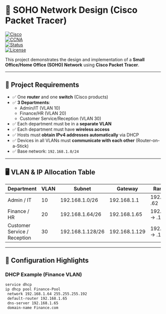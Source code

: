 # 🏢 SOHO Network Design (Cisco Packet Tracer)

[![Cisco](https://img.shields.io/badge/Cisco-PacketTracer-1BA0D7?logo=cisco&logoColor=white)]()  
[![CCNA](https://img.shields.io/badge/CCNA-Networking-1E90FF?logo=cisco&logoColor=white)]()  
[![Status](https://img.shields.io/badge/Status-Completed-brightgreen?style=flat-square)]()  
[![License](https://img.shields.io/badge/License-MIT-yellow.svg)]()  

This project demonstrates the design and implementation of a **Small Office/Home Office (SOHO) Network** using **Cisco Packet Tracer**.  

---

## 📌 Project Requirements

- ✅ One **router** and one **switch** (Cisco products)  
- ✅ **3 Departments**:  
  - Admin/IT (VLAN 10)  
  - Finance/HR (VLAN 20)  
  - Customer Service/Reception (VLAN 30)  
- ✅ Each department must be in a **separate VLAN**  
- ✅ Each department must have **wireless access**  
- ✅ Hosts must **obtain IPv4 addresses automatically** via DHCP  
- ✅ Devices in all VLANs must **communicate with each other** (Router-on-a-Stick)  
- ✅ Base network: `192.168.1.0/24`

---

## 🖥️ VLAN & IP Allocation Table

| Department                   | VLAN | Subnet             | Gateway        | Range of IPs         |
|-------------------------------|------|-------------------|----------------|----------------------|
| Admin / IT                   | 10   | 192.168.1.0/26    | 192.168.1.1    | 192.168.1.2 → .62    |
| Finance / HR                 | 20   | 192.168.1.64/26   | 192.168.1.65   | 192.168.1.66 → .126  |
| Customer Service / Reception | 30   | 192.168.1.128/26  | 192.168.1.129  | 192.168.1.130 → .190 |

---

## 🔧 Configuration Highlights

### DHCP Example (Finance VLAN)
```bash
service dhcp
ip dhcp pool Finance-Pool
 network 192.168.1.64 255.255.255.192
 default-router 192.168.1.65
 dns-server 192.168.1.65
 domain-name Finance.com
```

